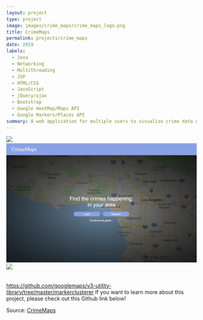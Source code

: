 ```yaml
---
layout: project
type: project
image: images/crime_maps/crime_maps_logo.png
title: CrimeMaps
permalink: projects/crime_maps
date: 2019
labels:
  - Java
  - Networking
  - Multithreading
  - JSP
  - HTML/CSS
  - JavaScript
  - jQuery/ajax
  - Bootstrap
  - Google HeatMap/Maps API
  - Google Markers/Places API
summary: A web application for multiple users to visualize crime data within Los Angeles. Users can join the same "room" and filter crime results to share with one another in real-time.
---
```

<img class class="ui medium right floated rounded image" src="../images/crime_maps/crimemaps_logo.png">

<img src="../images/crime_maps/crime_maps_logo.png">

<br>
<img class class="ui medium left floated rounded image" src="../images/crime_maps/crime_maps_logo.jpg">
<br>
<br>

https://github.com/googlemaps/v3-utility-library/tree/master/markerclusterer
If you want to learn more about this project, please check out this Github link below!

Source: <a href="https://github.com/fpang0502/CrimeMaps"><i class="large github icon"></i>CrimeMaps</a>
